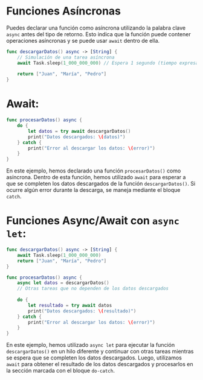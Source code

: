 # Funciones Asíncronas
Puedes declarar una función como asíncrona utilizando la palabra clave `async` antes del tipo de retorno. Esto indica que la función puede contener operaciones asíncronas y se puede usar `await` dentro de ella.

```swift
func descargarDatos() async -> [String] {
    // Simulación de una tarea asíncrona
    await Task.sleep(1_000_000_000) // Espera 1 segundo (tiempo expresado en nanosegundos)
    
    return ["Juan", "María", "Pedro"]
}
```

# Await:

```swift
func procesarDatos() async {
    do {
        let datos = try await descargarDatos()
        print("Datos descargados: \(datos)")
    } catch {
        print("Error al descargar los datos: \(error)")
    }
}
```

En este ejemplo, hemos declarado una función `procesarDatos()` como asíncrona. Dentro de esta función, hemos utilizado `await` para esperar a que se completen los datos descargados de la función `descargarDatos()`. Si ocurre algún error durante la descarga, se maneja mediante el bloque `catch`.

# Funciones Async/Await con `async let`:

```swift
func descargarDatos() async -> [String] {
    await Task.sleep(1_000_000_000)
    return ["Juan", "María", "Pedro"]
}

func procesarDatos() async {
    async let datos = descargarDatos()
    // Otras tareas que no dependen de los datos descargados
    
    do {
        let resultado = try await datos
        print("Datos descargados: \(resultado)")
    } catch {
        print("Error al descargar los datos: \(error)")
    }
}
```

En este ejemplo, hemos utilizado `async let` para ejecutar la función `descargarDatos()` en un hilo diferente y continuar con otras tareas mientras se espera que se completen los datos descargados. Luego, utilizamos `await` para obtener el resultado de los datos descargados y procesarlos en la sección marcada con el bloque `do-catch`.
